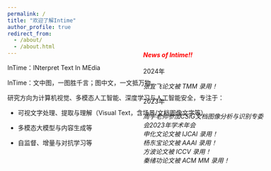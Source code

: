 ```yaml
---
permalink: /
title: "欢迎了解Intime"
author_profile: true
redirect_from: 
  - /about/
  - /about.html
---  
```


   
InTime：INterpret Text In MEdia
  
InTime：文中图，一图胜千言；图中文，一文抵万物。
  
    
    
研究方向为计算机视觉、多模态人工智能、深度学习与人工智能安全，专注于：  

+ 可视文字处理、提取与理解（Visual Text，含场景/文档图像文字等）  

+ 多模态大模型与内容生成等  

+ 自监督、增量与对抗学习等  

<style>
  .well{
    position: absolute;
    top: 150px;
    right: 150px;
    width: 275px;
  }
</style>
<div class="well">
  <h4 style="color:red"><em>News of Intime!!</em></h4>
  2024年
  <p>
    <em>张宜飞论文被 TMM 录用！</em><br>
  </p>
  2023年
  <p>
    <em>周宇老师参加CSIG文档图像分析与识别专委会2023年学术年会</em><br>
    <em>申化文论文被 IJCAI 录用！</em><br>
    <em>杨东宝论文被 AAAI 录用！</em><br>
    <em>方波论文被 ICCV 录用！</em><br>
    <em>秦绪功论文被 ACM MM 录用！</em><br>
  </p>
</div>



<script type="text/javascript" id="clustrmaps" src="//clustrmaps.com/map_v2.js?d=IZ9pPSCretfEwjCp7s_Fm8UrWtt2kUvApAL5BtbtCBA&cl=ffffff&w=a"></script>

